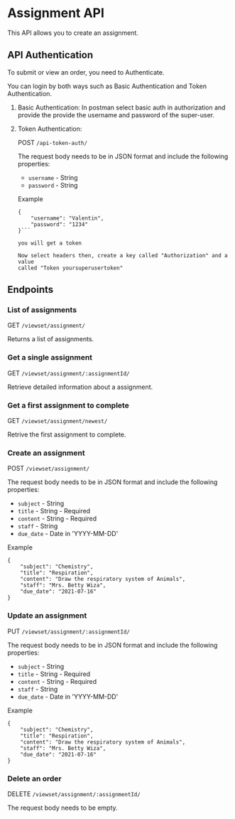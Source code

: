 # Assignment API #

This API allows you to create an assignment.

## API Authentication ##

To submit or view an order, you need to Authenticate.

You can login by both ways such as Basic Authentication and Token Authentication.

1. Basic Authentication:
    In postman select basic auth in authorization and provide the provide the username 
and password of the super-user.  

2. Token Authentication:
    
    POST `/api-token-auth/`
    
    The request body needs to be in JSON format and include the following properties:
    - `username` - String
    - `password` - String
    
    Example
    ```
    {
        "username": "Valentin",
        "password": "1234"
    }```

    you will get a token

    Now select headers then, create a key called "Authorization" and a value 
    called "Token yoursuperusertoken"

## Endpoints ##

### List of assignments ###

GET `/viewset/assignment/`

Returns a list of assignments.

### Get a single assignment ###

GET `/viewset/assignment/:assignmentId/`

Retrieve detailed information about a assignment.

### Get a first assignment to complete ###

GET `/viewset/assignment/newest/`

Retrive the first assignment to complete.

### Create an assignment ###

POST `/viewset/assignment/`

The request body needs to be in JSON format and include the following properties:

 - `subject` - String
 - `title` - String - Required
 - `content` - String - Required
 - `staff` - String
 - `due_date` - Date in 'YYYY-MM-DD' 

Example
```
{
    "subject": "Chemistry",
    "title": "Respiration",
    "content": "Draw the respiratory system of Animals",
    "staff": "Mrs. Betty Wiza",
    "due_date": "2021-07-16"
}
```

### Update an assignment ###

PUT `/viewset/assignment/:assignmentId/`


The request body needs to be in JSON format and include the following properties:

 - `subject` - String
 - `title` - String - Required
 - `content` - String - Required
 - `staff` - String
 - `due_date` - Date in 'YYYY-MM-DD' 

Example
```
{
    "subject": "Chemistry",
    "title": "Respiration",
    "content": "Draw the respiratory system of Animals",
    "staff": "Mrs. Betty Wiza",
    "due_date": "2021-07-16"
}
```
### Delete an order ###

DELETE `/viewset/assignment/:assignmentId/`

The request body needs to be empty.
